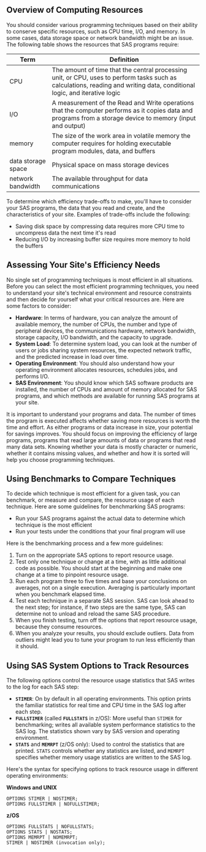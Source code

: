 ## Overview of Computing Resources 

You should consider various programming techniques based on their ability to conserve specific resources, such as CPU time, I/O, and memory. In some cases, data storage space or network bandwidth might be an issue. The following table shows the resources that SAS programs require:

**Term** |	**Definition**
-----|-----
CPU	| The amount of time that the central processing unit, or CPU, uses to perform tasks such as calculations, reading and writing data, conditional logic, and iterative logic
I/O |	A measurement of the Read and Write operations that the computer performs as it copies data and programs from a storage device to memory (input and output)
memory | The size of the work area in volatile memory the computer requires for holding executable program modules, data, and buffers
data storage space	| Physical space on mass storage devices
network bandwidth	| The available throughput for data communications

To determine which efficiency trade-offs to make, you'll have to consider your SAS programs, the data that you read and create, and the characteristics of your site. Examples of trade-offs include the following:

* Saving disk space by compressing data requires more CPU time to uncompress data the next time it's read
* Reducing I/O by increasing buffer size requires more memory to hold the buffers

## Assessing Your Site's Efficiency Needs

No single set of programming techniques is most efficient in all situations. Before you can select the most efficient programming techniques, you need to understand your site's technical environment and resource constraints and then decide for yourself what your critical resources are. Here are some factors to consider:

* **Hardware**: In terms of hardware, you can analyze the amount of available memory, the number of CPUs, the number and type of peripheral devices, the communications hardware, network bandwidth, storage capacity, I/O bandwidth, and the capacity to upgrade.
* **System Load**: To determine system load, you can look at the number of users or jobs sharing system resources, the expected network traffic, and the predicted increase in load over time.
* **Operating Environment**: You should also understand how your operating environment allocates resources, schedules jobs, and performs I/O.
* **SAS Environment**: You should know which SAS software products are installed, the number of CPUs and amount of memory allocated for SAS programs, and which methods are available for running SAS programs at your site.

It is important to understand your programs and data. The number of times the program is executed affects whether saving more resources is worth the time and effort. As either programs or data increase in size, your potential for savings improves. You should focus on improving the efficiency of large programs, programs that read large amounts of data or programs that read many data sets. Knowing whether your data is mostly character or numeric, whether it contains missing values, and whether and how it is sorted will help you choose programming techniques.

## Using Benchmarks to Compare Techniques

To decide which technique is most efficient for a given task, you can benchmark, or measure and compare, the resource usage of each technique. Here are some guidelines for benchmarking SAS programs:

* Run your SAS programs against the actual data to determine which technique is the most efficient
* Run your tests under the conditions that your final program will use

Here is the benchmarking process and a few more guidelines:

1. Turn on the appropriate SAS options to report resource usage.
2. Test only one technique or change at a time, with as little additional code as possible. You should start at the beginning and make one change at a time to pinpoint resource usage.
3. Run each program three to five times and base your conclusions on averages, not on a single execution. Averaging is particularly important when you benchmark elapsed time.
4. Test each technique in a separate SAS session. SAS can look ahead to the next step; for instance, if two steps are the same type, SAS can determine not to unload and reload the same SAS procedure.
5. When you finish testing, turn off the options that report resource usage, because they consume resources.
6. When you analyze your results, you should exclude outliers. Data from outliers might lead you to tune your program to run less efficiently than it should.

## Using SAS System Options to Track Resources 

The following options control the resource usage statistics that SAS writes to the log for each SAS step:

* **`STIMER`**: On by default in all operating environments. This option prints the familiar statistics for real time and CPU time in the SAS log after each step.
* **`FULLSTIMER`** (called **`FULLSTATS`** in z/OS): More useful than `STIMER` for benchmarking; writes all available system performance statistics to the SAS log. The statistics shown vary by SAS version and operating environment.
* **`STATS`** and **`MEMRPT`** (z/OS only): Used to control the statistics that are printed. `STATS` controls whether any statistics are listed, and `MEMRPT` specifies whether memory usage statistics are written to the SAS log.

Here's the syntax for specifying options to track resource usage in different operating environments:

**Windows and UNIX**
```
OPTIONS STIMER | NOSTIMER;
OPTIONS FULLSTIMER | NOFULLSTIMER;
```

**z/OS**
```
OPTIONS FULLSTATS | NOFULLSTATS;
OPTIONS STATS | NOSTATS;
OPTIONS MEMRPT | NOMEMRPT;
STIMER | NOSTIMER (invocation only);
```
